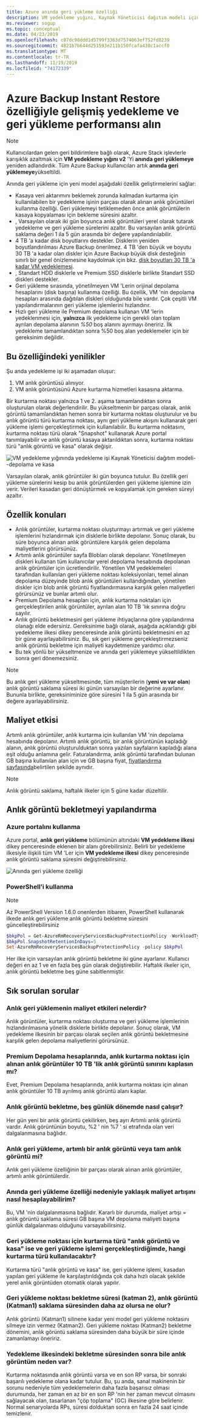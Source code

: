 ```yaml
---
title: Azure anında geri yükleme özelliği
description: VM yedekleme yığını, Kaynak Yöneticisi dağıtım modeli için Azure anında geri yükleme özelliği ve SSS
ms.reviewer: sogup
ms.topic: conceptual
ms.date: 04/23/2019
ms.openlocfilehash: c87dc98ddd1d5799f3363d7574063ef752fd8239
ms.sourcegitcommit: 4821b7b644d251593e211b150fcafa430c1accf0
ms.translationtype: MT
ms.contentlocale: tr-TR
ms.lasthandoff: 11/19/2019
ms.locfileid: "74172339"
---
```

# <a name="get-improved-backup-and-restore-performance-with-azure-backup-instant-restore-capability"></a>Azure Backup Instant Restore özelliğiyle gelişmiş yedekleme ve geri yükleme performansı alın

> [!NOTE]
> Kullanıcılardan gelen geri bildirimlere bağlı olarak, Azure Stack işlevlerle karışıklık azaltmak için **VM yedekleme yığını v2** 'Yi **anında geri yüklemeye** yeniden adlandırdık.
> Tüm Azure Backup kullanıcıları artık **anında geri yüklemeye**yükseltildi.

Anında geri yükleme için yeni model aşağıdaki özellik geliştirmelerini sağlar:

* Kasaya veri aktarımını beklemek zorunda kalmadan kurtarma için kullanılabilen bir yedekleme işinin parçası olarak alınan anlık görüntüleri kullanma özelliği. Geri yüklemeyi tetiklemeden önce anlık görüntülerin kasaya kopyalaması için bekleme süresini azaltır.
* , Varsayılan olarak iki gün boyunca anlık görüntüleri yerel olarak tutarak yedekleme ve geri yükleme sürelerini azaltır. Bu varsayılan anlık görüntü saklama değeri 1 ila 5 gün arasında bir değere yapılandırılabilir.
* 4 TB 'a kadar disk boyutlarını destekler. Disklerin yeniden boyutlandırılması Azure Backup önerilmez. 4 TB 'den büyük ve boyutu 30 TB 'a kadar olan diskler için Azure Backup büyük disk desteğinin sınırlı bir genel önizlemesine kaydolmak için bkz. [disk boyutları 30 TB 'a kadar VM yedeklemesi](backup-azure-vms-introduction.md#limited-public-preview-backup-of-vm-with-disk-sizes-up-to-30tb).
* , Standart HDD disklerle ve Premium SSD disklerle birlikte Standart SSD diskleri destekler.
* Geri yükleme sırasında, yönetilmeyen VM 'Lerin orijinal depolama hesaplarını (disk başına) kullanma özelliği. Bu özellik, VM 'nin depolama hesapları arasında dağıtılan diskleri olduğunda bile vardır. Çok çeşitli VM yapılandırmalarının geri yükleme işlemlerini hızlandırır.
* Hızlı geri yükleme ile Premium depolama kullanan VM 'lerin yedeklenmesi için, **yalnızca** ilk yedekleme için gerekli olan toplam ayrılan depolama alanının *%50* boş alanını ayırmayı öneririz. İlk yedekleme tamamlandıktan sonra %50 boş alan yedeklemeler için bir gereksinim değildir.

## <a name="whats-new-in-this-feature"></a>Bu özelliğindeki yenilikler

Şu anda yedekleme işi iki aşamadan oluşur:

1. VM anlık görüntüsü alınıyor.
2. VM anlık görüntüsünü Azure kurtarma hizmetleri kasasına aktarma.

Bir kurtarma noktası yalnızca 1 ve 2. aşama tamamlandıktan sonra oluşturulan olarak değerlendirilir. Bu yükseltmenin bir parçası olarak, anlık görüntü tamamlandıktan hemen sonra bir kurtarma noktası oluşturulur ve bu anlık görüntü türü kurtarma noktası, aynı geri yükleme akışını kullanarak geri yükleme işlemi gerçekleştirmek için kullanılabilir. Bu kurtarma noktasını, kurtarma noktası türü olarak "Snapshot" kullanarak Azure portal tanımlayabilir ve anlık görüntü kasaya aktarıldıktan sonra, kurtarma noktası türü "anlık görüntü ve kasa" olarak değişir.

![VM yedekleme yığınında yedekleme işi Kaynak Yöneticisi dağıtım modeli--depolama ve kasa](./media/backup-azure-vms/instant-rp-flow.png)

Varsayılan olarak, anlık görüntüler iki gün boyunca tutulur. Bu özellik geri yükleme sürelerini kesip bu anlık görüntülerden geri yükleme işlemine izin verir. Verileri kasadan geri dönüştürmek ve kopyalamak için gereken süreyi azaltır.

## <a name="feature-considerations"></a>Özellik konuları

* Anlık görüntüler, kurtarma noktası oluşturmayı artırmak ve geri yükleme işlemlerini hızlandırmak için disklerle birlikte depolanır. Sonuç olarak, bu süre boyunca alınan anlık görüntülere karşılık gelen depolama maliyetlerini görürsünüz.
* Artımlı anlık görüntüler sayfa Blobları olarak depolanır. Yönetilmeyen diskleri kullanan tüm kullanıcılar yerel depolama hesabında depolanan anlık görüntüler için ücretlendirilir. Yönetilen VM yedeklemeleri tarafından kullanılan geri yükleme noktası koleksiyonları, temel alınan depolama düzeyinde blob anlık görüntüleri kullandığından, yönetilen diskler için blob anlık görüntü fiyatlandırmasına karşılık gelen maliyetleri görürsünüz ve bunlar artımlı olur.
* Premium Depolama hesapları için, anlık kurtarma noktaları için gerçekleştirilen anlık görüntüler, ayrılan alan 10 TB 'lık sınırına doğru sayılır.
* Anlık görüntü bekletmesini geri yükleme ihtiyaçlarına göre yapılandırma olanağı elde edersiniz. Gereksinime bağlı olarak, aşağıda açıklandığı gibi yedekleme ilkesi dikey penceresinde anlık görüntü bekletmesini en az bir güne ayarlayabilirsiniz. Bu, sık geri yükleme gerçekleştirmezseniz anlık görüntü bekletme için maliyeti kaydetmenize yardımcı olur.
* Bu tek yönlü bir yükseltmenize ve anında geri yüklemeye yükseltildikten sonra geri dönemezsiniz.

>[!NOTE]
>Bu anlık geri yükleme yükseltmesinde, tüm müşterilerin (**yeni ve var olan**) anlık görüntü saklama süresi iki günün varsayılan bir değerine ayarlanır. Bununla birlikte, gereksiniminize göre süresini 1 ila 5 gün arasında bir değere ayarlayabilirsiniz.

## <a name="cost-impact"></a>Maliyet etkisi

Artımlı anlık görüntüler, anlık kurtarma için kullanılan VM 'nin depolama hesabında depolanır. Artımlı anlık görüntü, bir anlık görüntünün kapladığı alanın, anlık görüntü oluşturulduktan sonra yazılan sayfaların kapladığı alana eşit olduğu anlamına gelir. Faturalandırma, anlık görüntü tarafından bulunan GB başına kullanılan alan için ve GB başına fiyat, [fiyatlandırma sayfasında](https://azure.microsoft.com/pricing/details/managed-disks/)belirtilen şekilde aynıdır.

>[!NOTE]
> Anlık görüntü saklama, haftalık ilkeler için 5 güne kadar düzeltilir.

## <a name="configure-snapshot-retention"></a>Anlık görüntü bekletmeyi yapılandırma

### <a name="using-azure-portal"></a>Azure portalını kullanma

Azure portal, **anlık geri yükleme** bölümünün altındaki **VM yedekleme ilkesi** dikey penceresinde eklenen bir alanı görebilirsiniz. Belirli bir yedekleme ilkesiyle ilişkili tüm VM 'Ler için **VM yedekleme ilkesi** dikey penceresinde anlık görüntü saklama süresini değiştirebilirsiniz.

![Anında geri yükleme özelliği](./media/backup-azure-vms/instant-restore-capability.png)

### <a name="using-powershell"></a>PowerShell’i kullanma

>[!NOTE]
> Az PowerShell Version 1.6.0 onenlerden itibaren, PowerShell kullanarak ilkede anlık geri yükleme anlık görüntü bekletme süresini güncelleştirebilirsiniz

```powershell
$bkpPol = Get-AzureRmRecoveryServicesBackupProtectionPolicy -WorkloadType "AzureVM"
$bkpPol.SnapshotRetentionInDays=5
Set-AzureRmRecoveryServicesBackupProtectionPolicy -policy $bkpPol
```

Her ilke için varsayılan anlık görüntü bekletme iki güne ayarlanır. Kullanıcı değeri en az 1 ve en fazla beş gün olarak değiştirebilir. Haftalık ilkeler için, anlık görüntü bekletme beş güne sabitlenmiştir.

## <a name="frequently-asked-questions"></a>Sık sorulan sorular

### <a name="what-are-the-cost-implications-of-instant-restore"></a>Anlık geri yüklemenin maliyet etkileri nelerdir?

Anlık görüntüler, kurtarma noktası oluşturma ve geri yükleme işlemlerinin hızlandırılmasına yönelik disklerle birlikte depolanır. Sonuç olarak, VM yedekleme ilkesinin bir parçası olarak seçilen anlık görüntü bekletmesine karşılık gelen depolama maliyetlerini görürsünüz.

### <a name="in-premium-storage-accounts-do-the-snapshots-taken-for-instant-recovery-point-occupy-the-10-tb-snapshot-limit"></a>Premium Depolama hesaplarında, anlık kurtarma noktası için alınan anlık görüntüler 10 TB 'lik anlık görüntü sınırını kaplasın mı?

Evet, Premium Depolama hesaplarında, anlık kurtarma noktası için alınan anlık görüntüler 10 TB ayrılmış anlık görüntü alanı kaplar.

### <a name="how-does-the-snapshot-retention-work-during-the-five-day-period"></a>Anlık görüntü bekletme, beş günlük dönemde nasıl çalışır?

Her gün yeni bir anlık görüntü çekilirken, beş ayrı Artımlı anlık görüntü vardır. Anlık görüntünün boyutu, %2 ' nin %7 ' si etrafında olan veri dalgalanmasına bağlıdır.

### <a name="is-an-instant-restore-snapshot-an-incremental-snapshot-or-full-snapshot"></a>Anlık geri yükleme, artımlı bir anlık görüntü veya tam anlık görüntü mi?

Anlık geri yükleme özelliğinin bir parçası olarak alınan anlık görüntüler, artımlı anlık görüntülerdir.

### <a name="how-can-i-calculate-the-approximate-cost-increase-due-to-instant-restore-feature"></a>Anında geri yükleme özelliği nedeniyle yaklaşık maliyet artışını nasıl hesaplayabilirim?

Bu, VM 'nin dalgalanmasına bağlıdır. Kararlı bir durumda, maliyet artışı = anlık görüntü saklama süresi GB başına VM depolama maliyeti başına günlük dalgalanması olduğunu varsayabilirsiniz.

### <a name="if-the-recovery-type-for-a-restore-point-is-snapshot-and-vault-and-i-perform-a-restore-operation-which-recovery-type-will-be-used"></a>Geri yükleme noktası için kurtarma türü "anlık görüntü ve kasa" ise ve geri yükleme işlemi gerçekleştirdiğimde, hangi kurtarma türü kullanılacaktır?

Kurtarma türü "anlık görüntü ve kasa" ise, geri yükleme işlemi, kasadan yapılan geri yükleme ile karşılaştırıldığında çok daha hızlı olacak şekilde yerel anlık görüntüden otomatik olarak yapılır.

### <a name="what-happens-if-i-select-retention-period-of-restore-point-tier-2-less-than-the-snapshot-tier1-retention-period"></a>Geri yükleme noktası bekletme süresi (katman 2), anlık görüntü (Katman1) saklama süresinden daha az olursa ne olur?

Anlık görüntü (Katman1) silinene kadar yeni model geri yükleme noktasını silmeye izin vermez (Katman2). Geri yükleme noktası (Katman2) bekletme dönemini, anlık görüntü saklama süresinden daha büyük bir süre içinde zamanlamayı öneririz.

### <a name="why-is-my-snapshot-existing-even-after-the-set-retention-period-in-backup-policy"></a>Yedekleme ilkesindeki bekletme süresinden sonra bile anlık görüntüm neden var?

Kurtarma noktasında anlık görüntü varsa ve en son RP varsa, bir sonraki başarılı yedekleme olana kadar tutulur. Bu, şu anda, sanal makinenin bir sorunu nedeniyle tüm yedeklemelerin daha fazla başarısız olması durumunda, her zaman en az bir en son RP 'nin her zaman mevcut olmasını sağlayacak olan, tasarlanan "çöp toplama" (GC) ilkesine göre belirlenir. Normal senaryolarda RPs, süresi dolduktan sonra en fazla 24 saat içinde temizlenir.
